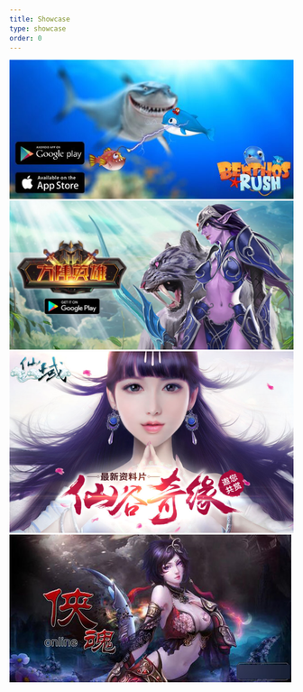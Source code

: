 ```yaml
---
title: Showcase
type: showcase
order: 0
---
```


![](../images/20170321162927.jpg)
![](../images/20161202112538.jpg)
![](../images/201612021143201.png)
![](../images/20140115095841833.jpg)